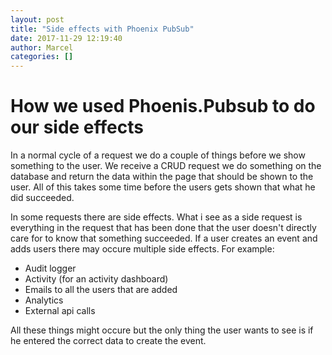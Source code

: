 ```yaml
---
layout: post
title: "Side effects with Phoenix PubSub"
date: 2017-11-29 12:19:40
author: Marcel
categories: []
---
```


# How we used Phoenis.Pubsub to do our side effects

In a normal cycle of a request we do a couple of things before we show something to the user.
We receive a CRUD request we do something on the database and return the data within the page that should
be shown to the user. All of this takes some time before the users gets shown that what he did succeeded.

In some requests there are side effects. What i see as a side request is everything in the request
that has been done that the user doesn't directly care for to know that something succeeded. If a user
creates an event and adds users there may occure multiple side effects. For example:
- Audit logger
- Activity (for an activity dashboard)
- Emails to all the users that are added
- Analytics
- External api calls

All these things might occure but the only thing the user wants to see is if he entered the correct
data to create the event.
